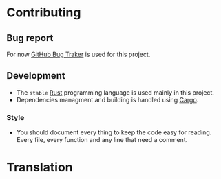 # Contributing

## Bug report

For now [GitHub Bug Traker](https://github.com/zefr0x/stackbloatless/issues) is used for this project.

## Development

- The `stable` [Rust](https://www.rust-lang.org/) programming language is used mainly in this project.
- Dependencies managment and building is handled using [Cargo](https://doc.rust-lang.org/stable/cargo/).

### Style

- You should document every thing to keep the code easy for reading. Every file, every function and any line that need a comment.

<!-- TODO: Use pre-commit -->
<!-- #### Setup `pre-commit` -->
<!---->
<!-- To make every thing easy [**`pre-commit`**](https://pre-commit.com/) is used in this project, it should run in every commit, so you shouldn't commit any thing without checking it. -->
<!---->
<!-- First install it: -->
<!---->
<!-- ```shell -->
<!-- pip install pre-commit -->
<!-- ``` -->
<!---->
<!-- > It's better to use you OS's package manager to install it. -->
<!---->
<!-- Then add it as a git hook while you are inside the repository: -->
<!---->
<!-- ```shell -->
<!-- pre-commit install -->
<!-- ``` -->

# Translation
<!-- TODO:  -->
